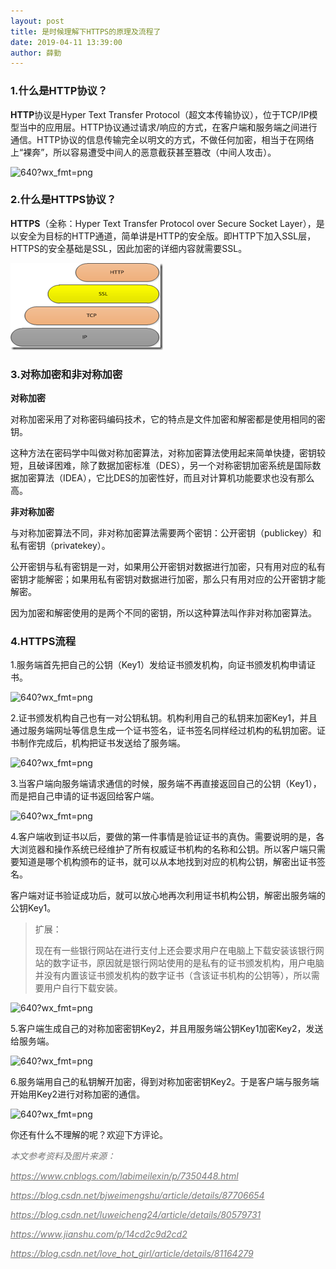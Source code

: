 ```yaml
---
layout: post
title: 是时候理解下HTTPS的原理及流程了
date: 2019-04-11 13:39:00
author: 薛勤
---
```

### 1.什么是HTTP协议？

**HTTP**协议是Hyper Text Transfer Protocol（超文本传输协议），位于TCP/IP模型当中的应用层。HTTP协议通过请求/响应的方式，在客户端和服务端之间进行通信。HTTP协议的信息传输完全以明文的方式，不做任何加密，相当于在网络上“裸奔”，所以容易遭受中间人的恶意截获甚至篡改（中间人攻击）。

![640?wx_fmt=png](./20190411是时候理解下HTTPS的原理及流程了/640?wx_fmt=png)

### 2.什么是HTTPS协议？

**HTTPS**（全称：Hyper Text Transfer Protocol over Secure Socket Layer），是以安全为目标的HTTP通道，简单讲是HTTP的安全版。即HTTP下加入SSL层，HTTPS的安全基础是SSL，因此加密的详细内容就需要SSL。

![img](./20190411是时候理解下HTTPS的原理及流程了/731178-20150909141948981-713077090.png)

### 3.对称加密和非对称加密

**对称加密**

对称加密采用了对称密码编码技术，它的特点是文件加密和解密都是使用相同的密钥。

这种方法在密码学中叫做对称加密算法，对称加密算法使用起来简单快捷，密钥较短，且破译困难，除了数据加密标准（DES），另一个对称密钥加密系统是国际数据加密算法（IDEA），它比DES的加密性好，而且对计算机功能要求也没有那么高。

**非对称加密**

与对称加密算法不同，非对称加密算法需要两个密钥：公开密钥（publickey）和私有密钥（privatekey）。

公开密钥与私有密钥是一对，如果用公开密钥对数据进行加密，只有用对应的私有密钥才能解密；如果用私有密钥对数据进行加密，那么只有用对应的公开密钥才能解密。

因为加密和解密使用的是两个不同的密钥，所以这种算法叫作非对称加密算法。

### 4.HTTPS流程

1.服务端首先把自己的公钥（Key1）发给证书颁发机构，向证书颁发机构申请证书。

![640?wx_fmt=png](/Users/yueshutong/Downloads/md/2019/LOCAL/20190411是时候理解下HTTPS的原理及流程了/640?wx_fmt=png)

2.证书颁发机构自己也有一对公钥私钥。机构利用自己的私钥来加密Key1，并且通过服务端网址等信息生成一个证书签名，证书签名同样经过机构的私钥加密。证书制作完成后，机构把证书发送给了服务端。

![640?wx_fmt=png](/Users/yueshutong/Downloads/md/2019/LOCAL/20190411是时候理解下HTTPS的原理及流程了/640?wx_fmt=png)

3.当客户端向服务端请求通信的时候，服务端不再直接返回自己的公钥（Key1），而是把自己申请的证书返回给客户端。

![640?wx_fmt=png](/Users/yueshutong/Downloads/md/2019/LOCAL/20190411是时候理解下HTTPS的原理及流程了/640?wx_fmt=png)

4.客户端收到证书以后，要做的第一件事情是验证证书的真伪。需要说明的是，各大浏览器和操作系统已经维护了所有权威证书机构的名称和公钥。所以客户端只需要知道是哪个机构颁布的证书，就可以从本地找到对应的机构公钥，解密出证书签名。

客户端对证书验证成功后，就可以放心地再次利用证书机构公钥，解密出服务端的公钥Key1。

> 扩展：
> 
> 现在有一些银行网站在进行支付上还会要求用户在电脑上下载安装该银行网站的数字证书，原因就是银行网站使用的是私有的证书颁发机构，用户电脑并没有内置该证书颁发机构的数字证书（含该证书机构的公钥等），所以需要用户自行下载安装。

![640?wx_fmt=png](/Users/yueshutong/Downloads/md/2019/LOCAL/20190411是时候理解下HTTPS的原理及流程了/640?wx_fmt=png)

5.客户端生成自己的对称加密密钥Key2，并且用服务端公钥Key1加密Key2，发送给服务端。

![640?wx_fmt=png](/Users/yueshutong/Downloads/md/2019/LOCAL/20190411是时候理解下HTTPS的原理及流程了/640?wx_fmt=png)

6.服务端用自己的私钥解开加密，得到对称加密密钥Key2。于是客户端与服务端开始用Key2进行对称加密的通信。

![640?wx_fmt=png](/Users/yueshutong/Downloads/md/2019/LOCAL/20190411是时候理解下HTTPS的原理及流程了/640?wx_fmt=png)

你还有什么不理解的呢？欢迎下方评论。


<p><em style="
    color: #757575;
">本文参考资料及图片来源：</em></p>
<p><em><a href="https://www.cnblogs.com/labimeilexin/p/7350448.html" class="uri" style="
    color: #757575;
">https://www.cnblogs.com/labimeilexin/p/7350448.html</a></em></p>
<p><em><a href="https://blog.csdn.net/bjweimengshu/article/details/87706654" class="uri" style="
    color: #757575;
">https://blog.csdn.net/bjweimengshu/article/details/87706654</a></em></p>
<p><em><a href="https://blog.csdn.net/luweicheng24/article/details/80579731" class="uri" style="
    color: #757575;
">https://blog.csdn.net/luweicheng24/article/details/80579731</a></em></p>
<p><em><a href="https://www.jianshu.com/p/14cd2c9d2cd2" class="uri" style="
    color: #757575;
">https://www.jianshu.com/p/14cd2c9d2cd2</a></em></p>
<p><em><a href="https://blog.csdn.net/love_hot_girl/article/details/81164279" class="uri" style="
    color: #757575;
">https://blog.csdn.net/love_hot_girl/article/details/81164279</a></em></p>

<!--
*本文参考资料及图片来源：*

*https://www.cnblogs.com/labimeilexin/p/7350448.html*

*https://blog.csdn.net/bjweimengshu/article/details/87706654*

*https://blog.csdn.net/luweicheng24/article/details/80579731*

*https://www.jianshu.com/p/14cd2c9d2cd2*

*https://blog.csdn.net/love_hot_girl/article/details/81164279*
*-->

